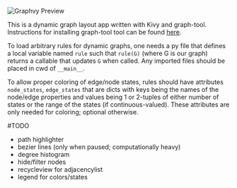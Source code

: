 ![Graphvy Preview](preview.gif)

This is a dynamic graph layout app written with Kivy and graph-tool.  Instructions for installing graph-tool tool can
be found [here](https://graph-tool.skewed.de/).

To load arbitrary rules for dynamic graphs, one needs a py file that defines a local variable named `rule` such that
`rule(G)` (where G is our graph) returns a callable that updates `G` when called.  Any imported files should be placed
in cwd of `__main__`.

To allow proper coloring of edge/node states, rules should have attributes `node_states`, `edge_states` that are dicts
with keys being the names of the node/edge properties and values being 1 or 2-tuples of either number of states or the
range of the states (if continuous-valued).  These attributes are only needed for coloring; optional otherwise.

#TODO

* path highlighter
* bezier lines (only when paused; computationally heavy)
* degree histogram
* hide/filter nodes
* recycleview for adjacencylist
* legend for colors/states